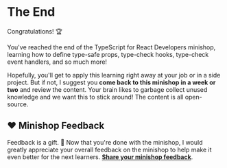 # The End

Congratulations! 🏆

You've reached the end of the TypeScript for React Developers minishop, learning how to define type-safe props, type-check hooks, type-check event handlers, and so much more!

Hopefully, you'll get to apply this learning right away at your job or in a side project. But if not, I suggest you **come back to this minishop in a week or two** and review the content. Your brain likes to garbage collect unused knowledge and we want this to stick around! The content is all open-source.

## ❤️ Minishop Feedback

Feedback is a gift. 🎁 Now that you're done with the minishop, I would greatly appreciate your overall feedback on the minishop to help make it even better for the next learners. **[Share your minishop feedback](https://bit.ly/ts-react-ms-feedback)**.
